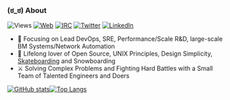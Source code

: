 ### (ಠ_ಠ) About
![Views](https://visitor-badge.laobi.icu/badge?page_id=sadsfae.sadsfae)
[![Web](https://img.shields.io/badge/Web-hobo.house-239a3b.svg)](https://hobo.house)
[![IRC](https://img.shields.io/badge/IRC-%40sadsfae-b533ff.svg)](https://libera.chat)
[![Twitter](https://img.shields.io/badge/Twitter-%40sadsfae-58a1f2.svg)](https://twitter.com/sadsfae)
[![LinkedIn](https://img.shields.io/badge/Linked-in-0c66c3.svg)](https://www.linkedin.com/in/willfoster)
- 🧙 Focusing on Lead DevOps, SRE, Performance/Scale R&D, large-scale BM Systems/Network Automation
- 💙 Lifelong lover of Open Source, UNIX Principles, Design Simplicity, [Skateboarding](https://youtu.be/YIZZgR1ZMPI?t=13) and Snowboarding
- ⚔️ Solving Complex Problems and Fighting Hard Battles with a Small Team of Talented Engineers and Doers

[![GitHub stats](https://github-readme-stats.vercel.app/api?username=sadsfae&show_icons=true&theme=dark&custom_title=Github)](https://github.com/anuraghazra/github-readme-stats)[![Top Langs](https://github-readme-stats.vercel.app/api/top-langs/?username=sadsfae&layout=compact&theme=dark)](https://github.com/anuraghazra/github-readme-stats)
